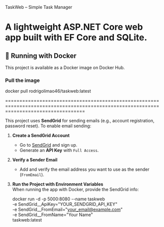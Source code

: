 TaskWeb – Simple Task Manager

A lightweight ASP.NET Core web app built with EF Core and SQLite.
=======================================================================================================================================
## 🐳 Running with Docker

This project is available as a Docker image on Docker Hub.

### Pull the image

docker pull rodrigolimao46/taskweb:latest

========================================================================================================================================

This project uses **SendGrid** for sending emails (e.g., account registration, password reset). To enable email sending:

1. **Create a SendGrid Account**  
   - Go to [SendGrid](https://sendgrid.com/) and sign up.
   - Generate an **API Key** with `Full Access`.

2. **Verify a Sender Email**  
   - Add and verify the email address you want to use as the sender (`FromEmail`).

3. **Run the Project with Environment Variables**  
   When running the app with Docker, provide the SendGrid info:

   docker run -d -p 5000:8080 --name taskweb \
       -e SendGrid__ApiKey="YOUR_SENDGRID_API_KEY" \
       -e SendGrid__FromEmail="your_email@example.com" \
       -e SendGrid__FromName="Your Name" \
       taskweb:latest

